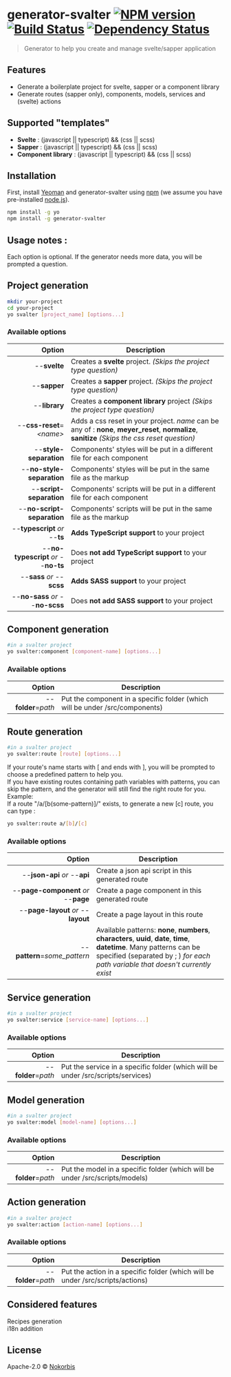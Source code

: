 # generator-svalter [![NPM version][npm-image]][npm-url] [![Build Status][travis-image]][travis-url] [![Dependency Status][daviddm-image]][daviddm-url]

> Generator to help you create and manage svelte/sapper application

## Features

-   Generate a boilerplate project for svelte, sapper or a component library
-   Generate routes (sapper only), components, models, services and (svelte) actions

## Supported "templates"

-   **Svelte** : (javascript || typescript) && (css || scss)
-   **Sapper** : (javascript || typescript) && (css || scss)
-   **Component library** : (javascript || typescript) && (css || scss)

## Installation

First, install [Yeoman](http://yeoman.io) and generator-svalter using [npm](https://www.npmjs.com/) (we assume you have pre-installed [node.js](https://nodejs.org/)).

```bash
npm install -g yo
npm install -g generator-svalter
```

## Usage notes :

Each option is optional. If the generator needs more data, you will be prompted a question.

## Project generation

```bash
mkdir your-project
cd your-project
yo svalter [project_name] [options...]
```

### Available options

|                               Option | Description                                                                                                                                      |
| -----------------------------------: | ------------------------------------------------------------------------------------------------------------------------------------------------ |
|                         --**svelte** | Creates a **svelte** project. _(Skips the project type question)_                                                                                |
|                         --**sapper** | Creates a **sapper** project. _(Skips the project type question)_                                                                                |
|                        --**library** | Creates a **component library** project _(Skips the project type question)_                                                                      |
|            --**css-reset**=_\<name>_ | Adds a css reset in your project. _name_ can be any of : **none**, **meyer_reset**, **normalize**, **sanitize** _(Skips the css reset question)_ |
|               --**style-separation** | Components' styles will be put in a different file for each component                                                                            |
|            --**no-style-separation** | Components' styles will be put in the same file as the markup                                                                                    |
|              --**script-separation** | Components' scripts will be put in a different file for each component                                                                           |
|           --**no-script-separation** | Components' scripts will be put in the same file as the markup                                                                                   |
|       --**typescript** _or_ --**ts** | **Adds TypeScript support** to your project                                                                                                      |
| --**no-typescript** _or_ --**no-ts** | Does **not add TypeScript support** to your project                                                                                              |
|           --**sass** _or_ --**scss** | **Adds SASS support** to your project                                                                                                            |
|     --**no-sass** _or_ --**no-scss** | Does **not add SASS support** to your project                                                                                                    |

## Component generation

```bash
#in a svalter project
yo svalter:component [component-name] [options...]
```

### Available options

|              Option | Description                                                                  |
| ------------------: | ---------------------------------------------------------------------------- |
| --**folder**=_path_ | Put the component in a specific folder (which will be under /src/components) |

## Route generation

```bash
#in a svalter project
yo svalter:route [route] [options...]
```

If your route's name starts with [ and ends with ], you will be prompted to choose a predefined pattern to help you.  
If you have existing routes containing path variables with patterns, you can skip the pattern, and the generator will still find the right route for you.  
Example:  
If a route "/a/[b(some-pattern)]/" exists, to generate a new [c] route, you can type :

```bash
yo svalter:route a/[b]/[c]
```

### Available options

|                               Option | Description                                                                                                                                                                                                   |
| -----------------------------------: | ------------------------------------------------------------------------------------------------------------------------------------------------------------------------------------------------------------- |
|        --**json-api** _or_ --**api** | Create a json api script in this generated route                                                                                                                                                              |
| --**page-component** _or_ --**page** | Create a page component in this generated route                                                                                                                                                               |
|  --**page-layout** _or_ --**layout** | Create a page layout in this route                                                                                                                                                                            |
|         --**pattern**=_some_pattern_ | Available patterns: **none**, **numbers**, **characters**, **uuid**, **date**, **time**, **datetime**. Many patterns can be specified (separated by ; ) _for each path variable that doesn't currently exist_ |

## Service generation

```bash
#in a svalter project
yo svalter:service [service-name] [options...]
```

### Available options

|              Option | Description                                                                      |
| ------------------: | -------------------------------------------------------------------------------- |
| --**folder**=_path_ | Put the service in a specific folder (which will be under /src/scripts/services) |

## Model generation

```bash
#in a svalter project
yo svalter:model [model-name] [options...]
```

### Available options

|              Option | Description                                                                  |
| ------------------: | ---------------------------------------------------------------------------- |
| --**folder**=_path_ | Put the model in a specific folder (which will be under /src/scripts/models) |

## Action generation

```bash
#in a svalter project
yo svalter:action [action-name] [options...]
```

### Available options

|              Option | Description                                                                    |
| ------------------: | ------------------------------------------------------------------------------ |
| --**folder**=_path_ | Put the action in a specific folder (which will be under /src/scripts/actions) |

## Considered features

Recipes generation  
i18n addition

## License

Apache-2.0 © [Nokorbis](https://github.com/Nokorbis)

[npm-image]: https://badge.fury.io/js/generator-svalter.svg
[npm-url]: https://npmjs.org/package/generator-svalter
[travis-image]: https://travis-ci.org/Nokorbis/svalter.svg?branch=master
[travis-url]: https://travis-ci.org/Nokorbis/svalter
[daviddm-image]: https://david-dm.org/Nokorbis/svalter.svg?theme=shields.io
[daviddm-url]: https://david-dm.org/Nokorbis/svalter
